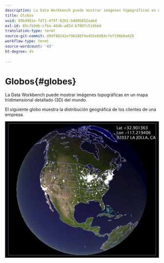 ```yaml
---
description: La Data Workbench puede mostrar imágenes topográficas en un mapa tridimensional detallado (3D) del mundo.
title: Globos
uuid: 89b4901e-fdf1-4f9f-82b1-b4886652aab4
exl-id: 85cfb9db-cfba-46db-a02d-b7807c516bbd
translation-type: tm+mt
source-git-commit: d9df90242ef96188f4e4b5e6d04cfef196b0a628
workflow-type: tm+mt
source-wordcount: '43'
ht-degree: 4%

---
```


# Globos{#globes}

La Data Workbench puede mostrar imágenes topográficas en un mapa tridimensional detallado (3D) del mundo.

El siguiente globo muestra la distribución geográfica de los clientes de una empresa.

![](assets/vis_Globe_RollOverLatLong.png)
